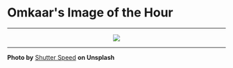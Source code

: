 # Omkaar's Image of the Hour

---

<div align="center">

<a href="https://unsplash.com/photos/sunset-paints-the-sky-over-dark-mountain-silhouettes-z7PtIXLTGRQ">
  <img src="https://images.unsplash.com/photo-1750930340341-b6b9a4e041b6?crop=entropy&cs=tinysrgb&fit=max&fm=jpg&ixid=M3w3NjA2Nzh8MHwxfHJhbmRvbXx8fHx8fHx8fDE3NTI4NTA4MDB8&ixlib=rb-4.1.0&q=80&w=1080" style="max-width:100%; height:auto;">
</a>



</div>

---

**Photo by** [Shutter Speed](https://unsplash.com/@shutter_speed_) **on Unsplash**
